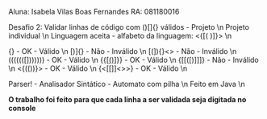 Aluna: Isabela Vilas Boas Fernandes
RA: 081180016

Desafio 2: Validar linhas de código com ()[]{} válidos - Projeto \n
Projeto individual \n
Linguagem aceita - alfabeto da linguagem: <{[( )]}> \n

[](){} - OK - Válido \n
[)]{} - Não - Inválido \n
[(]){}<> - Não - Inválido \n
(((((([])))))) - OK - Válido \n
{{[[()]()]}} - OK - Válido \n
{[[([)]]]} - Não - Inválido \n
<{(())}> - OK - Válido \n
{<[]()[[]]<>>} - OK - Válido \n

Parser! - Analisador Sintático - Automato com pilha \n
Feito em Java \n

**O trabalho foi feito para que cada linha a ser validada seja digitada no console**
